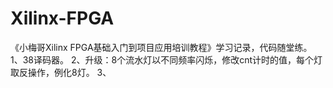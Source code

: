 # Xilinx-FPGA
《小梅哥Xilinx FPGA基础入门到项目应用培训教程》学习记录，代码随堂练。
1、38译码器。
2、升级：8个流水灯以不同频率闪烁，修改cnt计时的值，每个灯取反操作，例化8灯。
3、
